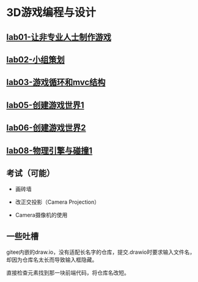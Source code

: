 # 3D游戏编程与设计

## [lab01-让非专业人士制作游戏](https://github.com/ArronVague/3D-Computer-Game-Programming-Laboratory/tree/master/lab01)

## [lab02-小组策划](https://github.com/ArronVague/3D-Computer-Game-Programming-Laboratory/tree/master/lab02)

## [lab03-游戏循环和mvc结构](https://github.com/ArronVague/3D-Computer-Game-Programming-Laboratory/tree/master/lab03)

## [lab05-创建游戏世界1](https://github.com/ArronVague/3D-Computer-Game-Programming-Laboratory/tree/master/lab05/Priests%20and%20Devils)

## [lab06-创建游戏世界2](https://github.com/ArronVague/3D-Computer-Game-Programming-Laboratory/tree/master/lab06/Priests%20and%20Devils-Action%20Separate)

## [lab08-物理引擎与碰撞1]()

## 考试（可能）

- 画砖墙

- 改正交投影（Camera Projection）

- Camera摄像机的使用

## 一些吐槽

gitee内嵌的draw.io，没有适配长名字的仓库，提交.drawio时要求输入文件名，却因为仓库名太长而导致输入框隐藏。

直接检查元素找到那一块前端代码，将仓库名改短。
